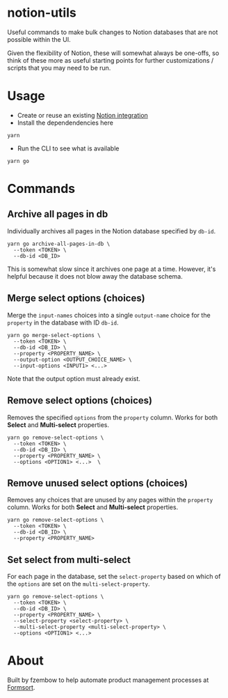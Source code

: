 # notion-utils

Useful commands to make bulk changes to Notion databases that are not possible within the UI.

Given the flexibility of Notion, these will somewhat always be one-offs, so think of these more as useful starting points for further customizations / scripts that you may need to be run.

# Usage

- Create or reuse an existing [Notion integration](https://developers.notion.com/docs/getting-started)
- Install the dependendencies here

```
yarn
```

- Run the CLI to see what is available

```
yarn go
```

# Commands

## Archive all pages in db

Individually archives all pages in the Notion database specified by `db-id`.

```
yarn go archive-all-pages-in-db \
  --token <TOKEN> \
  --db-id <DB_ID>
```

This is somewhat slow since it archives one page at a time. However, it's helpful because it does not blow away the database schema.

## Merge select options (choices)

Merge the `input-names` choices into a single `output-name` choice for the `property` in the database with ID `db-id`.

```
yarn go merge-select-options \
  --token <TOKEN> \
  --db-id <DB_ID> \
  --property <PROPERTY_NAME> \
  --output-option <OUTPUT_CHOICE_NAME> \
  --input-options <INPUT1> <...>
```

Note that the output option must already exist.

## Remove select options (choices)

Removes the specified `options` from the `property` column. Works for both **Select** and **Multi-select** properties.

```
yarn go remove-select-options \
  --token <TOKEN> \
  --db-id <DB_ID> \
  --property <PROPERTY_NAME> \
  --options <OPTION1> <...>  \
```

## Remove unused select options (choices)

Removes any choices that are unused by any pages within the `property` column. Works for both **Select** and **Multi-select** properties.

```
yarn go remove-select-options \
  --token <TOKEN> \
  --db-id <DB_ID> \
  --property <PROPERTY_NAME>
```

## Set select from multi-select

For each page in the database, set the `select-property` based on which of the `options` are set on the `multi-select-property`.

```
yarn go remove-select-options \
  --token <TOKEN> \
  --db-id <DB_ID> \
  --property <PROPERTY_NAME> \
  --select-property <select-property> \
  --multi-select-property <multi-select-property> \
  --options <OPTION1> <...>
```

# About

Built by fzembow to help automate product management processes at [Formsort](https://formsort.com).
